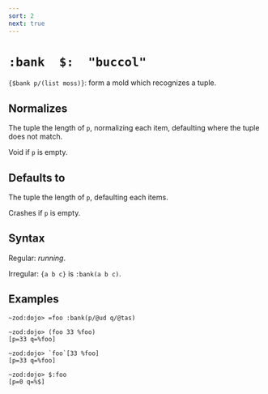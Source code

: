 ```yaml
---
sort: 2
next: true
---
```


# `:bank  $:  "buccol"` 

`{$bank p/(list moss)}`: form a mold which recognizes a tuple.

## Normalizes

The tuple the length of `p`, normalizing each item, defaulting
where the tuple does not match.

Void if `p` is empty.

## Defaults to

The tuple the length of `p`, defaulting each items.

Crashes if `p` is empty.

## Syntax

Regular: *running*.

Irregular: `{a b c}` is `:bank(a b c)`.

## Examples

```
~zod:dojo> =foo :bank(p/@ud q/@tas)

~zod:dojo> (foo 33 %foo)
[p=33 q=%foo]

~zod:dojo> `foo`[33 %foo]
[p=33 q=%foo]

~zod:dojo> $:foo
[p=0 q=%$]
```
